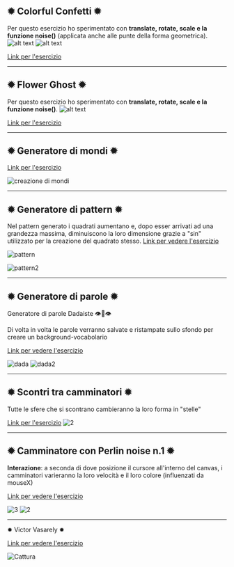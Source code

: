 ## ✹ Colorful Confetti ✹
Per questo esercizio ho sperimentato con **translate, rotate, scale e la funzione noise()** (applicata anche alle punte della forma geometrica).
![alt text](https://github.com/irenecrln/foto/blob/main/3PerlinNoise.JPG)
![alt text](https://github.com/irenecrln/foto/blob/main/3.1PerlinNoise.JPG)

[Link per l'esercizio](https://editor.p5js.org/irene.crln/full/TQv8qVqF0)

---
## ✹ Flower Ghost ✹
Per questo esercizio ho sperimentato con **translate, rotate, scale e la funzione noise()**. 
![alt text](https://github.com/irenecrln/foto/blob/main/1PerlinNoise.JPG)


[Link per l'esercizio](https://editor.p5js.org/irene.crln/full/dgbezIriP)

---

✹ Generatore di mondi ✹
---
[Link per l'esercizio](https://editor.p5js.org/irene.crln/full/CLFISmrFr)


![creazione di mondi](https://user-images.githubusercontent.com/79697764/112561131-e2a55000-8dd4-11eb-862e-09b0f483d818.JPG)

---
✹ Generatore di pattern ✹
---
Nel pattern generato i quadrati aumentano e, dopo esser arrivati ad una grandezza massima, diminuiscono la loro dimensione grazie a "sin" utilizzato per la creazione del quadrato stesso.
[Link per vedere l'esercizio](https://editor.p5js.org/irene.crln/full/CPNzYuDpz)

![pattern](https://user-images.githubusercontent.com/79697764/112559822-1468e780-8dd2-11eb-9001-50575927eec1.JPG)

![pattern2](https://user-images.githubusercontent.com/79697764/112559830-16cb4180-8dd2-11eb-99ac-acca42743054.JPG)

---
✹ Generatore di parole ✹
---
Generatore di parole Dadaiste 👁👄👁 

Di volta in volta le parole verranno salvate e ristampate sullo sfondo per creare un background-vocabolario 

[Link per vedere l'esercizio](https://editor.p5js.org/irene.crln/full/yp4afmyYJ)


![dada](https://user-images.githubusercontent.com/79697764/118982879-23a48580-b97c-11eb-89b7-71fab615e35e.JPG)
![dada2](https://user-images.githubusercontent.com/79697764/118982887-256e4900-b97c-11eb-8050-ce99beea3a99.JPG)

---

✹ Scontri tra camminatori ✹
---
Tutte le sfere che si scontrano cambieranno la loro forma in "stelle"

[Link per l'esercizio](https://editor.p5js.org/irene.crln/full/82yiqCBg_)
![2](https://user-images.githubusercontent.com/79697764/112560673-fbf9cc80-8dd3-11eb-8db1-8e2da2f61a1c.JPG)

---
## ✹ Camminatore con Perlin noise n.1 ✹
**Interazione**: a seconda di dove posizione il cursore all'interno del canvas, i camminatori varieranno la loro velocità e il loro colore (influenzati da mouseX)

[Link per vedere l'esercizio](https://editor.p5js.org/irene.crln/full/RW0YqOUQQ)

![3](https://user-images.githubusercontent.com/79697764/111646913-58705100-8802-11eb-9119-026490a94633.JPG)
![2](https://user-images.githubusercontent.com/79697764/111646930-5c03d800-8802-11eb-8d2d-97dba9a63ee5.JPG)

---

✹ Victor Vasarely ✹

[Link per vedere l'esercizio](https://editor.p5js.org/irene.crln/full/RTh-Nj01O)


![Cattura](https://user-images.githubusercontent.com/79697764/111847191-9d7eab00-8908-11eb-82fe-8950f24c7607.JPG)
